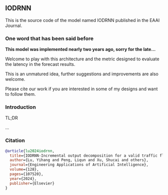 ## IODRNN
This is the source code of the model named IODRNN published in the EAAI Journal.
### One word that has been said before 
 **This model was implemented nearly two years ago, sorry for the late...**

Welcome to play with this architecture and the metric designed to evaluate the latency in the forecast results.

This is an unmatured idea, further suggestions and improvements are also welcome.

Please cite our work if you are interested in some of my designs and want to follow them.
### Introduction
TL;DR

...
### Citation
```bibtex
@article{lu2024iodrnn,
  title={IODRNN-Incremental output decomposition for a valid traffic flow prediction with GNSS data},  
  author={Lu, Yihang and Peng, Liqun and Xu, Shucai and others},  
  journal={Engineering Applications of Artificial Intelligence},  
  volume={128},  
  pages={107520},  
  year={2024},  
  publisher={Elsevier}
}
```

